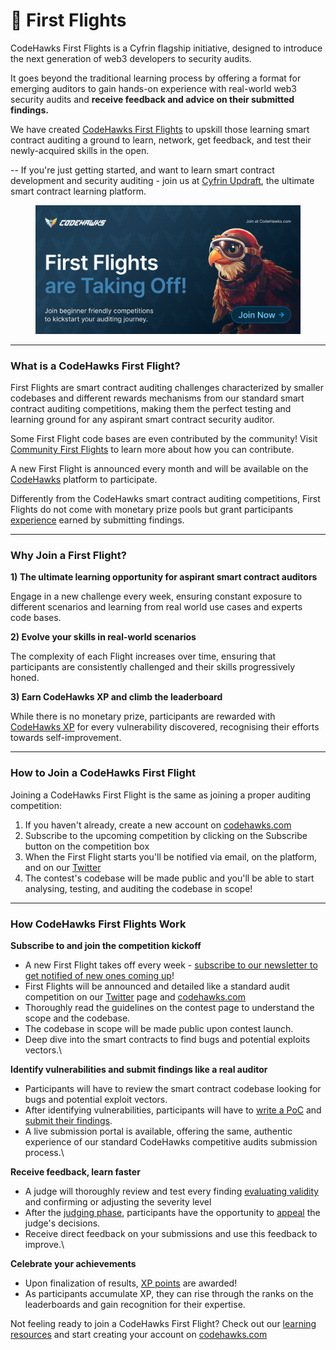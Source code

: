 # 🦅 First Flights

CodeHawks First Flights is a Cyfrin flagship initiative, designed to introduce the next generation of web3 developers to security audits.

It goes beyond the traditional learning process by offering a format for emerging auditors to gain hands-on experience with real-world web3 security audits and **receive feedback and advice on their submitted findings.**

We have created [CodeHawks First Flights](https://www.codehawks.com/first-flights) to upskill those learning smart contract auditing a ground to learn, network, get feedback, and test their newly-acquired skills in the open.

\-- If you're just getting started, and want to learn smart contract development and security auditing - join us at [Cyfrin Updraft](https://updraft.cyfrin.io), the ultimate smart contract learning platform.

<figure><img src=".gitbook/assets/First Flights (1).png" alt=""><figcaption></figcaption></figure>

***

### What is a CodeHawks First Flight?

First Flights are smart contract auditing challenges characterized by smaller codebases and different rewards mechanisms from our standard smart contract auditing competitions, making them the perfect testing and learning ground for any aspirant smart contract security auditor.

Some First Flight code bases are even contributed by the community! Visit [Community First Flights](community-first-flights.md) to learn more about how you can contribute.

A new First Flight is announced every month and will be available on the [CodeHawks](https://codehawks.com) platform to participate.

Differently from the CodeHawks smart contract auditing competitions, First Flights do not come with monetary prize pools but grant participants [experience](hawks-auditors/how-does-xp-work.md) earned by submitting findings.&#x20;

***

### Why Join a First Flight?

**1) The ultimate learning opportunity for aspirant smart contract auditors**

Engage in a new challenge every week, ensuring constant exposure to different scenarios and learning from real world use cases and experts code bases.

**2) Evolve your skills in real-world scenarios**&#x20;

The complexity of each Flight increases over time, ensuring that participants are consistently challenged and their skills progressively honed.

**3) Earn CodeHawks XP and climb the leaderboard**

While there is no monetary prize, participants are rewarded with [CodeHawks XP](hawks-auditors/how-does-xp-work.md) for every vulnerability discovered, recognising their efforts towards self-improvement.

***

### How to Join a CodeHawks First Flight

Joining a CodeHawks First Flight is the same as joining a proper auditing competition:

1. If you haven't already, create a new account on [codehawks.com](https://codehawks.com)
2. Subscribe to the upcoming competition by clicking on the Subscribe button on the competition box
3. When the First Flight starts you'll be notified via email, on the platform, and on our [Twitter](https://twitter.com/codehawks)
4. The contest's codebase will be made public and you'll be able to start analysing, testing, and auditing the codebase in scope!

***

### How CodeHawks First Flights Work

**Subscribe to and join the competition kickoff**

* A new First Flight takes off every week - [subscribe to our newsletter to get notified of new ones coming up](https://cyfrin.io/newsletter)!
* First Flights will be announced and detailed like a standard audit competition on our [Twitter](https://twitter.com/codehawks) page and [codehawks.com](https://codehawks.com)
* Thoroughly read the guidelines on the contest page to understand the scope and the codebase.
* The codebase in scope will be made public upon contest launch.
* Deep dive into the smart contracts to find bugs and potential exploits vectors.\


**Identify vulnerabilities and submit findings like a real auditor**

* Participants will have to review the smart contract codebase looking for bugs and potential exploit vectors.
* After identifying vulnerabilities, participants will have to [write a PoC](hawks-auditors/how-to-create-and-submit-a-poc.md) and  [submit their findings](hawks-auditors/how-to-write-and-submit-a-finding.md).
* A live submission portal is available, offering the same, authentic experience of our standard CodeHawks competitive audits submission process.\


**Receive feedback, learn faster**

* A judge will thoroughly review and test every finding [evaluating validity](hawks-auditors/how-to-determine-a-finding-validity.md) and confirming or adjusting the severity level
* After the [judging phase](judging/the-judging-process.md), participants have the opportunity to [appeal](judging/appeals.md) the judge's decisions.
* Receive direct feedback on your submissions and use this feedback to improve.\


**Celebrate your achievements**

* Upon finalization of results, [XP points](hawks-auditors/how-does-xp-work.md) are awarded!
* As participants accumulate XP, they can rise through the ranks on the leaderboards and gain recognition for their expertise.

Not feeling ready to join a CodeHawks First Flight? Check out our [learning resources](learning-and-resources.md) and start creating your account on [codehawks.com](https://codehawks.com)

